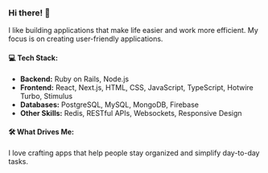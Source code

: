 ### Hi there! 👋

I like building applications that make life easier and work more efficient. My focus is on creating user-friendly applications.

#### 💻 Tech Stack:
- **Backend:** Ruby on Rails, Node.js  
- **Frontend:** React, Next.js, HTML, CSS, JavaScript, TypeScript, Hotwire Turbo, Stimulus 
- **Databases:** PostgreSQL, MySQL, MongoDB, Firebase  
- **Other Skills:** Redis, RESTful APIs, Websockets, Responsive Design

#### 🛠 What Drives Me:
I love crafting apps that help people stay organized and simplify day-to-day tasks. 
